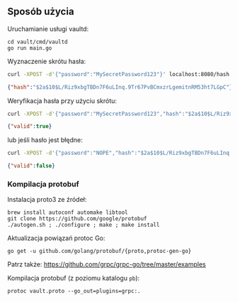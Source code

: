 
## Sposób użycia

Uruchamianie usługi vaultd:

```
cd vault/cmd/vaultd
go run main.go
```

Wyznaczenie skrótu hasła:

```bash
curl -XPOST -d'{"password":"MySecretPassword123"}' localhost:8080/hash
```

```json
{"hash":"$2a$10$L/Riz9xbgTBDn7F6uLInq.9Tr67PvBCmxzrLgemitnRM53ht7LGpC"}
```

Weryfikacja hasła przy użyciu skrótu:

```bash
curl -XPOST -d'{"password":"MySecretPassword123","hash":"$2a$10$L/Riz9xbgTBDn7F6uLInq.9Tr67PvBCmxzrLgemitnRM53ht7LGpC"}' localhost:8080/validate
```

```json
{"valid":true}
```

lub jeśli hasło jest błędne:

```bash
curl -XPOST -d'{"password":"NOPE","hash":"$2a$10$L/Riz9xbgTBDn7F6uLInq.9Tr67PvBCmxzrLgemitnRM53ht7LGpC"}' localhost:8080/validate
```

```json
{"valid":false}
```

### Kompilacja protobuf

Instalacja proto3 ze źródeł:

```
brew install autoconf automake libtool
git clone https://github.com/google/protobuf
./autogen.sh ; ./configure ; make ; make install
```

Aktualizacja powiązań protoc Go:

```
go get -u github.com/golang/protobuf/{proto,protoc-gen-go}
```

Patrz także: https://github.com/grpc/grpc-go/tree/master/examples

Kompilacja protobuf (z poziomu katalogu `pb`):

```
protoc vault.proto --go_out=plugins=grpc:.
```
